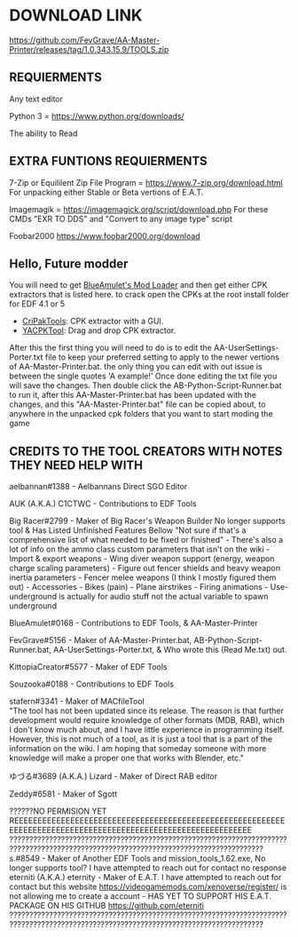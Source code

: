 # DOWNLOAD LINK
https://github.com/FevGrave/AA-Master-Printer/releases/tag/1.0.343.15.9/TOOLS.zip

## REQUIERMENTS
Any text editor

Python 3 = https://www.python.org/downloads/

The ability to Read

## EXTRA FUNTIONS REQUIERMENTS
7-Zip or Equililent Zip File Program = https://www.7-zip.org/download.html
For unpacking either Stable or Beta vertions of E.A.T. 

Imagemagik = https://imagemagick.org/script/download.php
For these CMDs "EXR TO DDS" and "Convert to any image type" script

Foobar2000
https://www.foobar2000.org/download



## Hello, Future modder
You will need to get [BlueAmulet's Mod Loader](https://github.com/BlueAmulet/EDF5ModLoader) and then get either CPK extractors that is listed here. to crack open the CPKs at the root install folder for EDF 4.1 or 5
* [CriPakTools](https://github.com/wmltogether/CriPakTools): CPK extractor with a GUI.
* [YACPKTool](https://github.com/Brolijah/YACpkTool): Drag and drop CPK extractor.

After this the first thing you will need to do is to edit the AA-UserSettings-Porter.txt file to keep your preferred setting to apply to 
the newer vertions of AA-Master-Printer.bat. the only thing you can edit with out issue is between the single quotes 'A example!'
Once done editing the txt file you will save the changes. Then double click the AB-Python-Script-Runner.bat to run it, after this
AA-Master-Printer.bat has been updated with the changes, and this "AA-Master-Printer.bat" file can be copied about, to anywhere in the
unpacked cpk folders that you want to start moding the game
























## CREDITS TO THE TOOL CREATORS WITH NOTES THEY NEED HELP WITH


aelbannan#1388               - Aelbannans Direct SGO Editor                          

AUK (A.K.A.) C1CTWC          - Contributions to EDF Tools

Big Racer#2799               - Maker of Big Racer's Weapon Builder
                               No longer supports tool & Has Listed Unfinished Features Bellow
                                     "Not sure if that's a comprehensive list of what needed to be fixed or finished"
                                     - There's also a lot of info on the ammo class custom parameters that isn't on the wiki
                                     - Import & export weapons
                                     - Wing diver weapon support (energy, weapon charge scaling parameters)
                                     - Figure out fencer shields and heavy weapon inertia parameters
                                     - Fencer melee weapons (I think I mostly figured them out)
                                     - Accessories
                                     - Bikes (pain)
                                     - Plane airstrikes
                                     - Firing animations
                                     - Use-underground is actually for audio stuff not the actual variable to spawn underground
   
BlueAmulet#0168              - Contributions to EDF Tools, & AA-Master-Printer          

FevGrave#5156                - Maker of AA-Master-Printer.bat, AB-Python-Script-Runner.bat, AA-UserSettings-Porter.txt,
                               & Who wrote this (Read Me.txt) out.

KittopiaCreator#5577         - Maker of EDF Tools                                    

Souzooka#0188                - Contributions to EDF Tools                            

stafern#3341                 - Maker of MACfileTool                                  
                              "The tool has not been updated since its release. The reason is that further development would require
                              knowledge of other formats (MDB, RAB), which I don't know much about, and I have little experience in
                              programming itself. However, this is not much of a tool, as it is just a tool that is a part of the
                              information on the wiki. I am hoping that someday someone with more knowledge will make a proper one
                              that works with Blender, etc."

ゆづる#3689 (A.K.A.) Lizard  - Maker of Direct RAB editor

Zeddy#6581                   - Maker of Sgott

??????NO PERMISION YET REEEEEEEEEEEEEEEEEEEEEEEEEEEEEEEEEEEEEEEEEEEEEEEEEEEEEEEEEEEEEEEEEEEEEEEEEEEEEEEEEEEEEEEEEEEEEEEEEEEEEEEEEEEEEE
??????????????????????????????????????????????????????????????????????????????????????????????????????????????????????????????????????
s.#8549                      - Maker of Another EDF Tools and mission_tools_1.62.exe,
                               No longer supports tool?
                               I have attempted to reach out for contact no response
eterniti (A.K.A.) eternity   - Maker of E.A.T. 
                               I have attempted to reach out for contact but this website https://videogamemods.com/xenoverse/register/
                               is not allowing me to create a account
                             - HAS YET TO SUPPORT HIS E.A.T. PACKAGE ON HIS GITHUB https://github.com/eterniti
??????????????????????????????????????????????????????????????????????????????????????????????????????????????????????????????????????
